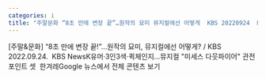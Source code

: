 ```yaml
---
categories: i
title: "주말문화 “8초 만에 변장 끝”…원작의 묘미 뮤지컬에선 어떻게  KBS 20220924  KBS News"
---
```

[주말&문화] “8초 만에 변장 끝!”…원작의 묘미, 뮤지컬에선 어떻게? / KBS 2022.09.24.&nbsp;&nbsp;KBS NewsK유머·3인3색·퀵체인지…뮤지컬 "미세스 다웃파이어" 관전포인트 셋&nbsp;&nbsp;한겨레Google 뉴스에서 전체 콘텐츠 보기